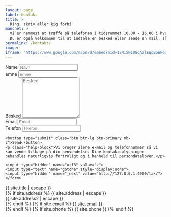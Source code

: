 ```yaml
---
layout: page
label: Kontakt
title: >
  Ring, skriv eller kig forbi
manchet: >
  Vi er nemmest at træffe på telefonen i tidsrummet 10.00 - 16.00 i hverdagene.
  Du er også velkommen til at indtale en besked eller sende en mail, så vender vi hurtigt tilbage.
permalink: /kontakt/
image:
iframe: "https://www.google.com/maps/d/embed?mid=1SNiSN10GqAzlEqqBoWFGUHrZU_U"
---
```



<div class="row mt4">
  <div class="col-md-7">

  <form class="mycontactform" accept-charset="UTF-8" action="https://formspree.io/layout@monsun.dk" method="POST">
      <div class="form-group">
        <label class="sr-only" for="name">Name</label>
        <input class="form-control" type="text" id="name" name="name" placeholder="Navn">
      </div>
    <div class="form-group">
      <label class="sr-only" for="emne">emne</label>
      <input class="form-control" type="text" id="emne" name="subject" placeholder="Emne">
    </div>
    <div class="form-group">
      <label class="sr-only" for="besked">Besked</label>
      <textarea class="form-control" id="besked" rows="8" name="message" placeholder="Besked"></textarea>
    </div>
    <div class="form-inline">
      <div class="form-group">
        <label class="sr-only" for="email">Email</label>
        <input class="form-control" type="email" id="email" name="replyto" placeholder="Email">
      </div>
      <div class="form-group">
        <label class="sr-only" for="telefon">Telefon</label>
        <input class="form-control" type="phone" id="telefone" name="phone" placeholder="Telefon">
      </div>
    </div>

    <button type="submit" class="btn btn-lg btn-primary mb-2">Send</button>
    <p class="help-block">Vi bruger alene e-mail og telefonnummer så vi kan vende tilbage på din henvendelse. Dine kontaktoplysninger behandles naturligvis fortroligt og i henhold til persondataloven.</p>

    <input type="hidden" name="utf8" value="✓">
    <input type="text" name="gotcha" style="display:none">
    <input type="hidden" name="_next" value="http://127.0.0.1:4000/tak/">
    </form>
  </div>
  <div class="col-md-5">
      <p class="small">{{ site.title | escape }}<br>
      {% if site.address %}
      {{ site.address | escape }}<br>{{ site.address2 | escape }}<br>
      {% endif %}
      {% if site.email %}
      <a href="mailto:{{ site.email }}">{{ site.email }}</a><br>
      {% endif %}
      {% if site.phone %}
      {{ site.phone }}
      {% endif %}</p>
  </div>
</div>

